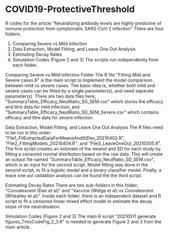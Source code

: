 # COVID19-ProtectiveThreshold
R codes for the article "Neutralizing antibody levels are highly predictive of immune protection from symptomatic SARS-CoV-2 infection"
There are four folders:
1. Comparing Severe vs Mild Infection
2. Data Extraction, Model Fitting, and Leave One Out Analysis
3. Estimating Decay Rates
4. Simulation Codes (Figure 2 and 3)
The scripts run independently from each folder.

Comparing Severe vs Mild Infection Folder
The R file "Fitting Mild and Severe cases.R" is the main script to implement the model comparison between mild vs severe cases. 
The basic idea is, whether both mild and severe cases can be fitted by a single parameter(s), and need separate parameter(s).
There are two data files here, "SummaryTable_Efficacy_NeutRatio_SD_SEM.csv" which stores the efficacy and titre data for mild infection; 
and "SummaryTable_Efficacy_NeutRatio_SD_SEM_Severe.csv" which contains efficacy and titre data for severe infection.

Data Extraction, Model Fitting, and Leave One Out Analysis
The R files need to be run in this order: "File1_FitExtractedDataForMeansAndStDev_20210402.R", "File2_FittingModels_20210404.R"; and "File3_LeaveOneOut_20210305.R".
The first script creates an estimate of the meand and SD for each study by fitting a censored normal distrbution based on the raw data. This will create an output file 
named "SummaryTable_Efficacy_NeutRatio_SD_SEM.csv", which is an input for the second script. Model fitting was done in the second script, to fit a logistic model and 
a binary classifier model. Finally, a leave one out validation analysis can be found the the third script.

Estimating Decay Rates
There are two sub-folders in this folder; "Convalescent (Dan et al)" and "Vaccine (Widge et al) vs Convalescent (Wheatley et al)". Inside each folder, there is an independent
dataset and R script to fit a censored linear mixed effect model to estimate the decay slope of the neutralisation.

Simulation Codes (Figure 2 and 3)
The main R script "20210511 generate figures_TimsCodeFig_2_3.R" is needed to generate Figure 2 and 3 from the main article.
